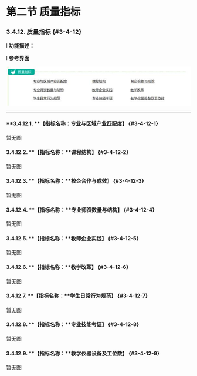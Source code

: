 # 第二节 质量指标



### 3.4.12.   质量指标 {#3-4-12}

l  **功能描述：**

l  **参考界面**

![](/assets/image128.jpg)

** **

#### **3.4.12.1.        ****【指标名称：****专业与区域产业匹配度****】** {#3-4-12-1}

暂无图

#### 3.4.12.2.        **【指标名称：**课程结构】    {#3-4-12-2}

暂无图

#### 3.4.12.3.        **【指标名称：**校企合作与成效】 {#3-4-12-3}

暂无图

#### 3.4.12.4.        **【指标名称：**专业师资数量与结构】 {#3-4-12-4}

暂无图

#### 3.4.12.5.        **【指标名称：**教师企业实践】 {#3-4-12-5}

暂无图

#### 3.4.12.6.        **【指标名称：**教学改革】 {#3-4-12-6}

暂无图

#### 3.4.12.7.        **【指标名称：**学生日常行为规范】 {#3-4-12-7}

暂无图

#### 3.4.12.8.        **【指标名称：**专业技能考证】 {#3-4-12-8}

暂无图

#### 3.4.12.9.        **【指标名称：**教学仪器设备及工位数】 {#3-4-12-9}

暂无图
